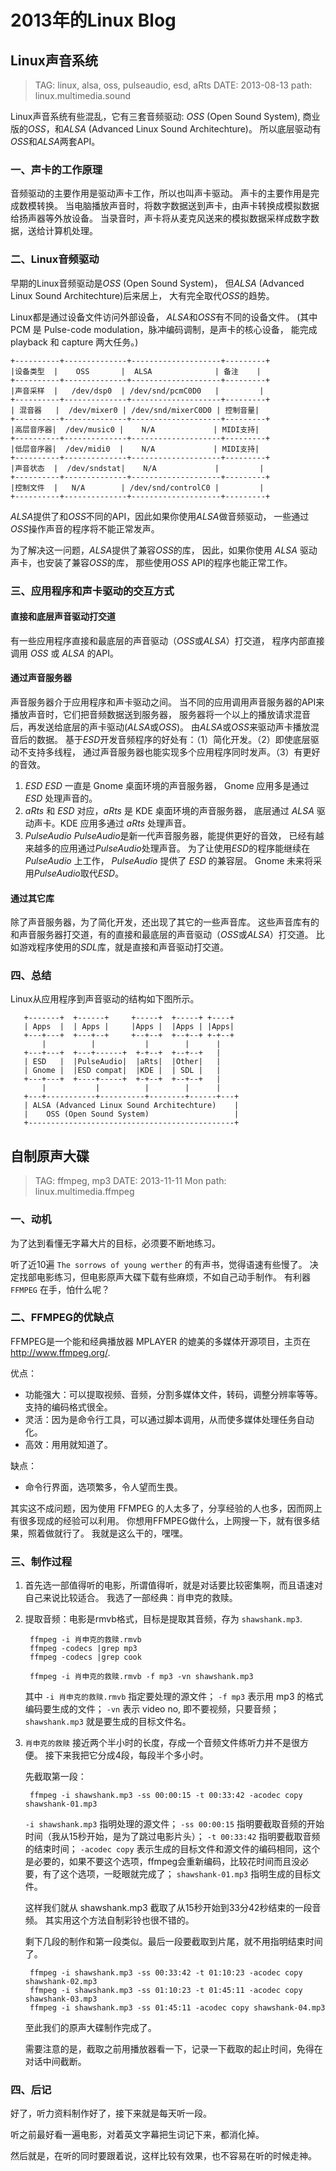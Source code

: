 

# 2013年的Linux Blog #

## Linux声音系统 ##
> TAG: linux, alsa, oss, pulseaudio, esd, aRts
> DATE: 2013-08-13
> path: linux.multimedia.sound

Linux声音系统有些混乱，它有三套音频驱动:
*OSS* (Open Sound System),
商业版的*OSS*，和*ALSA* (Advanced Linux Sound Architechture)。
所以底层驱动有*OSS*和*ALSA*两套API。

### 一、声卡的工作原理 ###
音频驱动的主要作用是驱动声卡工作，所以也叫声卡驱动。
声卡的主要作用是完成数模转换。
当电脑播放声音时，将数字数据送到声卡，由声卡转换成模拟数据给扬声器等外放设备。
当录音时，声卡将从麦克风送来的模拟数据采样成数字数据，送给计算机处理。

### 二、Linux音频驱动 ###
早期的Linux音频驱动是*OSS* (Open Sound System)，
但*ALSA* (Advanced Linux Sound Architechture)后来居上，
大有完全取代*OSS*的趋势。

Linux都是通过设备文件访问外部设备，
*ALSA*和*OSS*有不同的设备文件。
(其中 PCM 是 Pulse-code modulation，脉冲编码调制，是声卡的核心设备，
能完成 playback 和 capture 两大任务。)

    +----------+--------------+--------------------+---------+
    |设备类型  |    OSS       |  ALSA              | 备注    |
    +----------+--------------+--------------------+---------+
    |声音采样  |   /dev/dsp0  | /dev/snd/pcmC0D0   |         |
    +----------+--------------+--------------------+---------+
    | 混音器   |  /dev/mixer0 | /dev/snd/mixerC0D0 | 控制音量|
    +----------+--------------+--------------------+---------+
    |高层音序器|  /dev/music0 |    N/A             | MIDI支持|
    +----------+--------------+--------------------+---------+
    |低层音序器|  /dev/midi0  |    N/A             | MIDI支持|
    +----------+--------------+--------------------+---------+
    |声音状态  |  /dev/sndstat|    N/A             |         |
    +----------+--------------+--------------------+---------+
    |控制文件  |   N/A        | /dev/snd/controlC0 |         |
    +----------+--------------+--------------------+---------+


*ALSA*提供了和*OSS*不同的API，因此如果你使用*ALSA*做音频驱动，
一些通过*OSS*操作声音的程序将不能正常发声。

为了解决这一问题，*ALSA*提供了兼容*OSS*的库，
因此，如果你使用 *ALSA* 驱动声卡，也安装了兼容*OSS*的库，
那些使用*OSS* API的程序也能正常工作。

### 三、应用程序和声卡驱动的交互方式 ###

#### 直接和底层声音驱动打交道 ####
有一些应用程序直接和最底层的声音驱动（*OSS*或*ALSA*）打交道，
程序内部直接调用 *OSS* 或 *ALSA* 的API。

#### 通过声音服务器 ####
声音服务器介于应用程序和声卡驱动之间。
当不同的应用调用声音服务器的API来播放声音时，它们把音频数据送到服务器，
服务器将一个以上的播放请求混音后，再发送给底层的声卡驱动(*ALSA*或*OSS*)。
由*ALSA*或*OSS*来驱动声卡播放混音后的数据。
基于*ESD*开发音频程序的好处有：（1）简化开发。（2）即使底层驱动不支持多线程，
通过声音服务器也能实现多个应用程序同时发声。（3）有更好的音效。

1. *ESD*
   *ESD* 一直是 Gnome 桌面环境的声音服务器，
   Gnome 应用多是通过 *ESD* 处理声音的。
2. *aRts*
   和 *ESD* 对应，*aRts* 是 KDE 桌面环境的声音服务器，
   底层通过 *ALSA* 驱动声卡。KDE 应用多通过 *aRts* 处理声音。
3. *PulseAudio*
   *PulseAudio*是新一代声音服务器，能提供更好的音效，
   已经有越来越多的应用通过*PulseAudio*处理声音。
   为了让使用*ESD*的程序能继续在 *PulseAudio* 上工作，
   *PulseAudio* 提供了 *ESD* 的兼容层。
   Gnome 未来将采用*PulseAudio*取代*ESD*。

#### 通过其它库 ####
除了声音服务器，为了简化开发，还出现了其它的一些声音库。
这些声音库有的和声音服务器打交道，有的直接和最底层的声音驱动（*OSS*或*ALSA*）打交道。
比如游戏程序使用的*SDL*库，就是直接和声音驱动打交道。

### 四、总结 ###
Linux从应用程序到声音驱动的结构如下图所示。

       +-------+  +------+     +-----+  +-----+ +----+
       | Apps  |  | Apps |     |Apps |  |Apps | |Apps|
       +---+---+  +---+--+     +--+--+  +--+--+ +-+--+
           |          |           |        |      |
       +---+---+  +---+------+  +-+--+  +--+--+   |
       | ESD   |  |PulseAudio|  |aRts|  |Other|   |
       | Gnome |  |ESD compat|  |KDE |  | SDL |   |
       +---+---+  +----+-----+  +-+--+  +--+--+   |
           |           |          |        |      |
       +---+-----------+----------+--------+------+---+
       | ALSA (Advanced Linux Sound Architechture)    |
       |    OSS (Open Sound System)                   |
       +----------------------------------------------+

## 自制原声大碟 ##
> TAG: ffmpeg, mp3
> DATE: 2013-11-11 Mon
> path: linux.multimedia.ffmpeg

### 一、动机 ###

为了达到看懂无字幕大片的目标，必须要不断地练习。

听了近10遍 `The sorrows of young werther` 的有声书，觉得语速有些慢了。
决定找部电影练习，但电影原声大碟下载有些麻烦，不如自己动手制作。
有利器 `FFMPEG` 在手，怕什么呢？

### 二、FFMPEG的优缺点 ###

FFMPEG是一个能和经典播放器 MPLAYER 的媲美的多媒体开源项目，主页在 <http://www.ffmpeg.org/>.

优点：

- 功能强大：可以提取视频、音频，分割多媒体文件，转码，调整分辨率等等。支持的编码格式很全。
- 灵活：因为是命令行工具，可以通过脚本调用，从而使多媒体处理任务自动化。
- 高效：用用就知道了。

缺点：

- 命令行界面，选项繁多，令人望而生畏。

其实这不成问题，因为使用 FFMPEG 的人太多了，分享经验的人也多，因而网上有很多现成的经验可以利用。
你想用FFMPEG做什么，上网搜一下，就有很多结果，照着做就行了。
我就是这么干的，嘿嘿。

### 三、制作过程 ###

1. 首先选一部值得听的电影，所谓值得听，就是对话要比较密集啊，而且语速对自己来说比较适合。
   我选了一部经典：肖申克的救赎。

2. 提取音频：电影是rmvb格式，目标是提取其音频，存为 `shawshank.mp3`.

        ffmpeg -i 肖申克的救赎.rmvb
        ffmpeg -codecs |grep mp3
        ffmpeg -codecs |grep cook

        ffmpeg -i 肖申克的救赎.rmvb -f mp3 -vn shawshank.mp3

   其中 `-i 肖申克的救赎.rmvb` 指定要处理的源文件；
   `-f mp3` 表示用 mp3 的格式编码要生成的文件；
   `-vn` 表示 video no, 即不要视频，只要音频；
   `shawshank.mp3` 就是要生成的目标文件名。

2. `肖申克的救赎` 接近两个半小时的长度，存成一个音频文件练听力并不是很方便。
   接下来我把它分成4段，每段半个多小时。

   先截取第一段：

        ffmpeg -i shawshank.mp3 -ss 00:00:15 -t 00:33:42 -acodec copy shawshank-01.mp3

    `-i shawshank.mp3` 指明处理的源文件；
    `-ss 00:00:15` 指明要截取音频的开始时间（我从15秒开始，是为了跳过电影片头）；
    `-t 00:33:42` 指明要截取音频的结束时间；
    `-acodec copy` 表示生成的目标文件和源文件的编码相同，这个是必要的，如果不要这个选项，ffmpeg会重新编码，比较花时间而且没必要，有了这个选项，一眨眼就完成了；
    `shawshank-01.mp3` 指明生成的目标文件。

    这样我们就从 shawshank.mp3 截取了从15秒开始到33分42秒结束的一段音频。
    其实用这个方法自制彩铃也很不错的。

    剩下几段的制作和第一段类似。最后一段要截取到片尾，就不用指明结束时间了。

        ffmpeg -i shawshank.mp3 -ss 00:33:42 -t 01:10:23 -acodec copy shawshank-02.mp3
        ffmpeg -i shawshank.mp3 -ss 01:10:23 -t 01:45:11 -acodec copy shawshank-03.mp3
        ffmpeg -i shawshank.mp3 -ss 01:45:11 -acodec copy shawshank-04.mp3

    至此我们的原声大碟制作完成了。

    需要注意的是，截取之前用播放器看一下，记录一下截取的起止时间，免得在对话中间截断。

### 四、后记 ###

好了，听力资料制作好了，接下来就是每天听一段。

听之前最好看一遍电影，对着英文字幕把生词记下来，都消化掉。

然后就是，在听的同时要跟着说，这样比较有效果，也不容易在听的时候走神。

